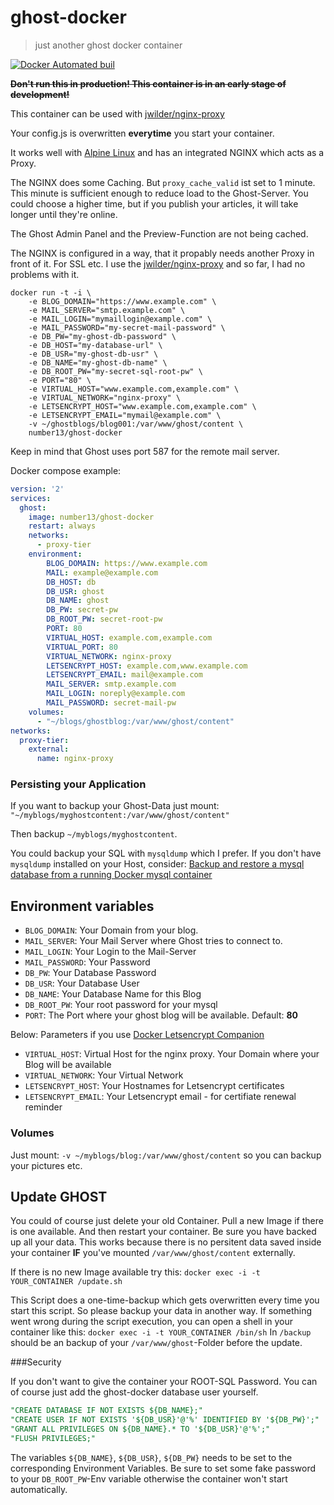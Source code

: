 # ghost-docker
> just another ghost docker container

[![Docker Automated buil](https://img.shields.io/docker/automated/jrottenberg/ffmpeg.svg?style=plastic)](https://hub.docker.com/r/number13/ghost-docker)

~~**Don't run this in production! This container is in an early stage of development!**~~

This container can be used with [jwilder/nginx-proxy](https://github.com/jwilder/nginx-proxy)

Your config.js is overwritten **everytime** you start your container.

It works well with [Alpine Linux](https://hub.docker.com/_/alpine/) and
has an integrated NGINX which acts as a Proxy.

The NGINX does some Caching. But `proxy_cache_valid` ist set to 1 minute.
This minute is sufficient enough to reduce load to the Ghost-Server.
You could choose a higher time, but if you publish your articles, it will take longer
until they're online.

The Ghost Admin Panel and the Preview-Function are not being cached.

The NGINX is configured in a way, that it propably needs another Proxy in front of it. For SSL etc.
I use the [jwilder/nginx-proxy](https://github.com/jwilder/nginx-proxy) and so far, I had no problems with it.


```
docker run -t -i \
    -e BLOG_DOMAIN="https://www.example.com" \
    -e MAIL_SERVER="smtp.example.com" \
    -e MAIL_LOGIN="mymaillogin@example.com" \
    -e MAIL_PASSWORD="my-secret-mail-password" \
    -e DB_PW="my-ghost-db-password" \
    -e DB_HOST="my-database-url" \
    -e DB_USR="my-ghost-db-usr" \
    -e DB_NAME="my-ghost-db-name" \
    -e DB_ROOT_PW="my-secret-sql-root-pw" \
    -e PORT="80" \
    -e VIRTUAL_HOST="www.example.com,example.com" \
    -e VIRTUAL_NETWORK="nginx-proxy" \
    -e LETSENCRYPT_HOST="www.example.com,example.com" \
    -e LETSENCRYPT_EMAIL="mymail@example.com" \
    -v ~/ghostblogs/blog001:/var/www/ghost/content \
    number13/ghost-docker
```

Keep in mind that Ghost uses port 587 for the remote mail server.

Docker compose example:
```yaml
version: '2'
services:
  ghost:
    image: number13/ghost-docker
    restart: always
    networks:
      - proxy-tier
    environment:
        BLOG_DOMAIN: https://www.example.com
        MAIL: example@example.com
        DB_HOST: db
        DB_USR: ghost
        DB_NAME: ghost
        DB_PW: secret-pw
        DB_ROOT_PW: secret-root-pw
        PORT: 80
        VIRTUAL_HOST: example.com,example.com
        VIRTUAL_PORT: 80
        VIRTUAL_NETWORK: nginx-proxy
        LETSENCRYPT_HOST: example.com,www.example.com
        LETSENCRYPT_EMAIL: mail@example.com
        MAIL_SERVER: smtp.example.com
        MAIL_LOGIN: noreply@example.com
        MAIL_PASSWORD: secret-mail-pw
    volumes:
      - "~/blogs/ghostblog:/var/www/ghost/content"
networks:
  proxy-tier:
    external:
      name: nginx-proxy
```

### Persisting your Application
If you want to backup your Ghost-Data just mount:
`"~/myblogs/myghostcontent:/var/www/ghost/content"`

Then backup `~/myblogs/myghostcontent`.

You could backup your SQL with `mysqldump` which I prefer.
If you don't have `mysqldump` installed on your Host, consider: [Backup and restore a mysql database from a running Docker mysql container](https://gist.github.com/spalladino/6d981f7b33f6e0afe6bb)


## Environment variables
- `BLOG_DOMAIN`: Your Domain from your blog.
- `MAIL_SERVER`: Your Mail Server where Ghost tries to connect to.
- `MAIL_LOGIN`: Your Login to the Mail-Server
- `MAIL_PASSWORD`: Your Password
- `DB_PW`: Your Database Password
- `DB_USR`: Your Database User
- `DB_NAME`: Your Database Name for this Blog
- `DB_ROOT_PW`: Your root password for your mysql
- `PORT`: The Port where your ghost blog will be available. Default: **80**

Below: Parameters if you use [Docker Letsencrypt Companion](https://github.com/JrCs/docker-letsencrypt-nginx-proxy-companion)
- `VIRTUAL_HOST`: Virtual Host for the nginx proxy. Your Domain where your Blog will be available
- `VIRTUAL_NETWORK`: Your Virtual Network
- `LETSENCRYPT_HOST`: Your Hostnames for Letsencrypt certificates
- `LETSENCRYPT_EMAIL`: Your Letsencrypt email - for certifiate renewal reminder

### Volumes
Just mount:
`-v ~/myblogs/blog:/var/www/ghost/content`
so you can backup your pictures etc.


## Update GHOST
You could of course just delete your old Container. Pull a new Image if there is one available.
And then restart your container.
Be sure you have backed up all your data. This works because there is no persitent data saved inside your container
**IF** you've mounted `/var/www/ghost/content` externally.

If there is no new Image available try this:
`docker exec -i -t YOUR_CONTAINER /update.sh`

This Script does a one-time-backup which gets overwritten every time you start this script.
So please backup your data in another way. If something went wrong during the script execution, you
can open a shell in your container like this:
`docker exec -i -t YOUR_CONTAINER /bin/sh`
In `/backup` should be an backup of your `/var/www/ghost`-Folder before the update.

###Security

If you don't want to give the container your ROOT-SQL Password. You can of course just add the
ghost-docker database user yourself.

```sql
"CREATE DATABASE IF NOT EXISTS ${DB_NAME};"
"CREATE USER IF NOT EXISTS '${DB_USR}'@'%' IDENTIFIED BY '${DB_PW}';"
"GRANT ALL PRIVILEGES ON ${DB_NAME}.* TO '${DB_USR}'@'%';"
"FLUSH PRIVILEGES;"
```

The variables `${DB_NAME}`, `${DB_USR}`, `${DB_PW}` needs to be set to the corresponding Environment Variables.
Be sure to set some fake password to your `DB_ROOT_PW`-Env variable otherwise the container won't start automatically.

